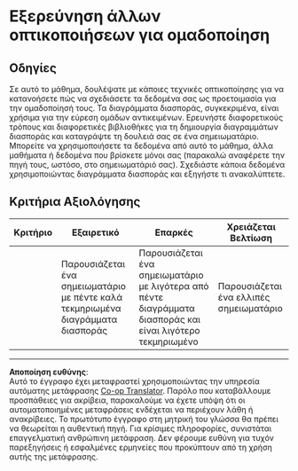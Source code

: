 <!--
CO_OP_TRANSLATOR_METADATA:
{
  "original_hash": "589fa015a5e7d9e67bd629f7d47b53de",
  "translation_date": "2025-09-05T00:04:02+00:00",
  "source_file": "5-Clustering/1-Visualize/assignment.md",
  "language_code": "el"
}
-->
# Εξερεύνηση άλλων οπτικοποιήσεων για ομαδοποίηση

## Οδηγίες

Σε αυτό το μάθημα, δουλέψατε με κάποιες τεχνικές οπτικοποίησης για να κατανοήσετε πώς να σχεδιάσετε τα δεδομένα σας ως προετοιμασία για την ομαδοποίησή τους. Τα διαγράμματα διασποράς, συγκεκριμένα, είναι χρήσιμα για την εύρεση ομάδων αντικειμένων. Ερευνήστε διαφορετικούς τρόπους και διαφορετικές βιβλιοθήκες για τη δημιουργία διαγραμμάτων διασποράς και καταγράψτε τη δουλειά σας σε ένα σημειωματάριο. Μπορείτε να χρησιμοποιήσετε τα δεδομένα από αυτό το μάθημα, άλλα μαθήματα ή δεδομένα που βρίσκετε μόνοι σας (παρακαλώ αναφέρετε την πηγή τους, ωστόσο, στο σημειωματάριό σας). Σχεδιάστε κάποια δεδομένα χρησιμοποιώντας διαγράμματα διασποράς και εξηγήστε τι ανακαλύπτετε.

## Κριτήρια Αξιολόγησης

| Κριτήριο | Εξαιρετικό                                                     | Επαρκές                                                                                 | Χρειάζεται Βελτίωση                |
| -------- | -------------------------------------------------------------- | ---------------------------------------------------------------------------------------- | ----------------------------------- |
|          | Παρουσιάζεται ένα σημειωματάριο με πέντε καλά τεκμηριωμένα διαγράμματα διασποράς | Παρουσιάζεται ένα σημειωματάριο με λιγότερα από πέντε διαγράμματα διασποράς και είναι λιγότερο τεκμηριωμένο | Παρουσιάζεται ένα ελλιπές σημειωματάριο |

---

**Αποποίηση ευθύνης**:  
Αυτό το έγγραφο έχει μεταφραστεί χρησιμοποιώντας την υπηρεσία αυτόματης μετάφρασης [Co-op Translator](https://github.com/Azure/co-op-translator). Παρόλο που καταβάλλουμε προσπάθειες για ακρίβεια, παρακαλούμε να έχετε υπόψη ότι οι αυτοματοποιημένες μεταφράσεις ενδέχεται να περιέχουν λάθη ή ανακρίβειες. Το πρωτότυπο έγγραφο στη μητρική του γλώσσα θα πρέπει να θεωρείται η αυθεντική πηγή. Για κρίσιμες πληροφορίες, συνιστάται επαγγελματική ανθρώπινη μετάφραση. Δεν φέρουμε ευθύνη για τυχόν παρεξηγήσεις ή εσφαλμένες ερμηνείες που προκύπτουν από τη χρήση αυτής της μετάφρασης.